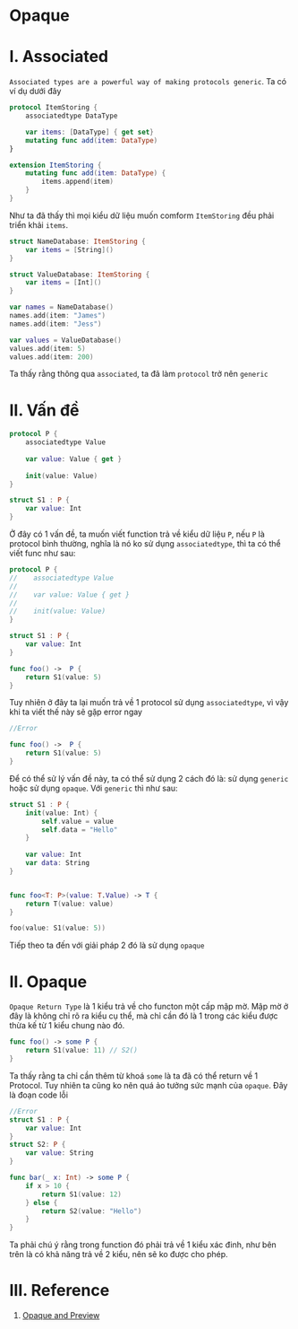# Opaque

# I. Associated

`Associated types are a powerful way of making protocols generic`. Ta có ví dụ dưới đây

```swift
protocol ItemStoring {
    associatedtype DataType

    var items: [DataType] { get set}
    mutating func add(item: DataType)
}

extension ItemStoring {
    mutating func add(item: DataType) {
        items.append(item)
    }
}
```

Như ta đã thấy thì mọi kiểu dữ liệu muốn comform `ItemStoring` đều phải triển khải `items`.

```swift
struct NameDatabase: ItemStoring {
    var items = [String]()
}

struct ValueDatabase: ItemStoring {
    var items = [Int]()
}

var names = NameDatabase()
names.add(item: "James")
names.add(item: "Jess")

var values = ValueDatabase()
values.add(item: 5)
values.add(item: 200)
```

Ta thấy rằng thông qua `associated`, ta đã làm `protocol` trở nên `generic`

# II. Vấn đề

```swift
protocol P {
    associatedtype Value
    
    var value: Value { get }
    
    init(value: Value)
}

struct S1 : P {
    var value: Int
}
```

Ở đây có 1 vấn đề, ta muốn viết function trả về kiểu dữ liệu `P`, nếu `P` là protocol bình thường, nghĩa là nó ko sử dụng `associatedtype`, thì ta có thể viết func như sau:

```swift
protocol P {
//    associatedtype Value
//
//    var value: Value { get }
//
//    init(value: Value)
}

struct S1 : P {
    var value: Int
}

func foo() ->  P {
    return S1(value: 5)
}
```

Tuy nhiên ở đây ta lại muốn trả về 1 protocol sử dụng `associatedtype`, vì vậy khi ta viết thế này sẽ gặp error ngay

```swift
//Error

func foo() ->  P {
    return S1(value: 5)
}
```

Để có thể sử lý vấn đề này, ta có thể sử dụng 2 cách đó là: sử dụng `generic` hoặc sử dụng `opaque`. Với `generic` thì như sau:

```swift
struct S1 : P {
    init(value: Int) {
        self.value = value
        self.data = "Hello"
    }
    
    var value: Int
    var data: String
}


func foo<T: P>(value: T.Value) -> T {
    return T(value: value)
}

foo(value: S1(value: 5))
```

Tiếp theo ta đến với giải pháp 2 đó là sử dụng `opaque`

# II. Opaque

`Opaque Return Type` là 1 kiểu trả về cho functon một cấp mập mờ. Mập mờ ở đây là không chỉ rõ ra kiểu cụ thể, mà chỉ cần đó là 1 trong các kiểu được thừa kế từ 1 kiểu chung nào đó.


```swift
func foo() -> some P {
    return S1(value: 11) // S2()
}
```

Ta thấy rằng ta chỉ cần thêm từ khoá `some` là ta đã có thể return về 1 Protocol. Tuy nhiên ta cũng ko nên quá ảo tưởng sức mạnh của `opaque`. Đây là đoạn code lỗi

```swift
//Error
struct S1 : P {
    var value: Int
}
struct S2: P {
    var value: String
}

func bar(_ x: Int) -> some P {
    if x > 10 {
        return S1(value: 12)
    } else {
        return S2(value: "Hello")
    }
}
```

Ta phải chú ý rằng trong function đó phải trả về 1 kiểu xác đinh, như bên trên là có khả năng trả về 2 kiểu, nên sẽ ko được cho phép.

# III. Reference

1. [Opaque and Preview](https://fxstudio.dev/hello-world-swiftui-notes-1/)